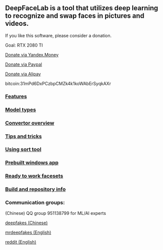 ## **DeepFaceLab** is a tool that utilizes deep learning to recognize and swap faces in pictures and videos.

If you like this software, please consider a donation.

Goal: RTX 2080 TI

[Donate via Yandex.Money](https://money.yandex.ru/to/41001142318065)

[Donate via Paypal](https://www.paypal.com/cgi-bin/webscr?cmd=_s-xclick&hosted_button_id=KK5ZCH4JXWMQS&source=url)

[Donate via Alipay](https://i.loli.net/2019/01/13/5c3ae3829809f.jpg)

bitcoin:31mPd6DxPCzbpCMZk4k1koWAbErSyqkAXr

### [Features](doc\doc_features.md)

### [Model types](doc\doc_model_types.md)

### [Convertor overview](doc\doc_convertor_overview.md)

### [Tips and tricks](doc\doc_tips_and_tricks.md)

### [Using sort tool](doc\doc_sort_tool.md)

### [Prebuilt windows app](doc\doc_prebuilt_windows_app.md)

### [Ready to work facesets](doc\doc_ready_to_work_facesets.md)

### [Build and repository info](doc\doc_build_and_repository_info.md)

### Communication groups:

(Chinese) QQ group 951138799 for ML/AI experts

[deepfakes (Chinese)](https://deepfakes.com.cn/)

[mrdeepfakes (English)](https://mrdeepfakes.com/forums/)

[reddit (English)](https://www.reddit.com/r/GifFakes/new/)